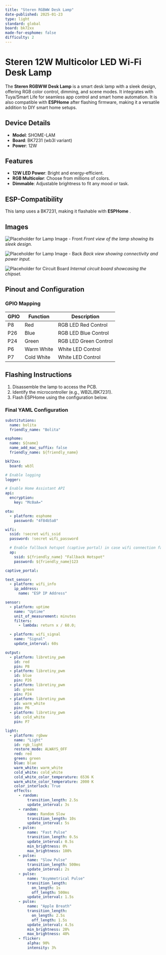 ```yaml
---
title: "Steren RGBWW Desk Lamp"
date-published: 2025-01-23
type: light
standard: global
board: bk72xx
made-for-esphome: false
difficulty: 2
---
```


# Steren 12W Multicolor LED Wi-Fi Desk Lamp

The **Steren RGBWW Desk Lamp** is a smart desk lamp with a sleek design, offering RGB color control, dimming, and scene modes. It integrates with Tuya/Smart Life for seamless app control and smart home automation. It is also compatible with **ESPHome** after flashing firmware, making it a versatile addition to DIY smart home setups.

## Device Details

- **Model**: SHOME-LAM
- **Board**: BK7231 (wb3l variant)
- **Power**: 12W

## Features

- **12W LED Power**: Bright and energy-efficient.
- **RGB Multicolor**: Choose from millions of colors.
- **Dimmable**: Adjustable brightness to fit any mood or task.

## ESP-Compatibility

This lamp uses a BK7231, making it flashable with **ESPHome** .

## Images

![Placeholder for Lamp Image - Front](image-placeholder-front.png)
_Front view of the lamp showing its sleek design._

![Placeholder for Lamp Image - Back](image-placeholder-back.png)
_Back view showing connectivity and power input._

![Placeholder for Circuit Board](image-placeholder-circuit-board.png)
_Internal circuit board showcasing the chipset._

## Pinout and Configuration

### GPIO Mapping

| GPIO | Function   | Description           |
| ---- | ---------- | --------------------- |
| P8   | Red        | RGB LED Red Control   |
| P26  | Blue       | RGB LED Blue Control  |
| P24  | Green      | RGB LED Green Control |
| P6   | Warm White | White LED Control     |
| P7   | Cold White | White LED Control     |

## Flashing Instructions

1. Disassemble the lamp to access the PCB.
2. Identify the microcontroller (e.g., WB2L/BK7231).
3. Flash ESPHome using the configuration below.

### Final YAML Configuration

```yaml
substitutions:
  name: bolita
  friendly_name: "Bolita"

esphome:
  name: ${name}
  name_add_mac_suffix: false
  friendly_name: ${friendly_name}

bk72xx:
  board: wb3l

# Enable logging
logger:

# Enable Home Assistant API
api:
  encryption:
    key: "Mc0aA="

ota:
  - platform: esphome
    password: "4f84b5a8"

wifi:
  ssid: !secret wifi_ssid
  password: !secret wifi_password

  # Enable fallback hotspot (captive portal) in case wifi connection fails
  ap:
    ssid: ${friendly_name} "Fallback Hotspot"
    password: ${friendly_name}123

captive_portal:

text_sensor:
  - platform: wifi_info
    ip_address:
      name: "ESP IP Address"

sensor:
  - platform: uptime
    name: "Uptime"
    unit_of_measurement: minutes
    filters:
      - lambda: return x / 60.0;

  - platform: wifi_signal
    name: "Signal"
    update_interval: 60s

output:
  - platform: libretiny_pwm
    id: red
    pin: P8
  - platform: libretiny_pwm
    id: blue
    pin: P26
  - platform: libretiny_pwm
    id: green
    pin: P24
  - platform: libretiny_pwm
    id: warm_white
    pin: P6
  - platform: libretiny_pwm
    id: cold_white
    pin: P7

light:
  - platform: rgbww
    name: "Light"
    id: rgb_light
    restore_mode: ALWAYS_OFF
    red: red
    green: green
    blue: blue
    warm_white: warm_white
    cold_white: cold_white
    cold_white_color_temperature: 6536 K
    warm_white_color_temperature: 2000 K
    color_interlock: True
    effects:
      - random:
          transition_length: 2.5s
          update_interval: 3s
      - random:
          name: Random Slow
          transition_length: 10s
          update_interval: 5s
      - pulse:
          name: "Fast Pulse"
          transition_length: 0.5s
          update_interval: 0.5s
          min_brightness: 0%
          max_brightness: 100%
      - pulse:
          name: "Slow Pulse"
          transition_length: 500ms
          update_interval: 2s
      - pulse:
          name: "Asymmetrical Pulse"
          transition_length:
            on_length: 1s
            off_length: 500ms
          update_interval: 1.5s
      - pulse:
          name: "Apple Breath"
          transition_length:
            on_length: 2.5s
            off_length: 1.5s
          update_interval: 4.5s
          min_brightness: 20%
          max_brightness: 40%
      - flicker:
          alpha: 90%
          intensity: 3%
```
